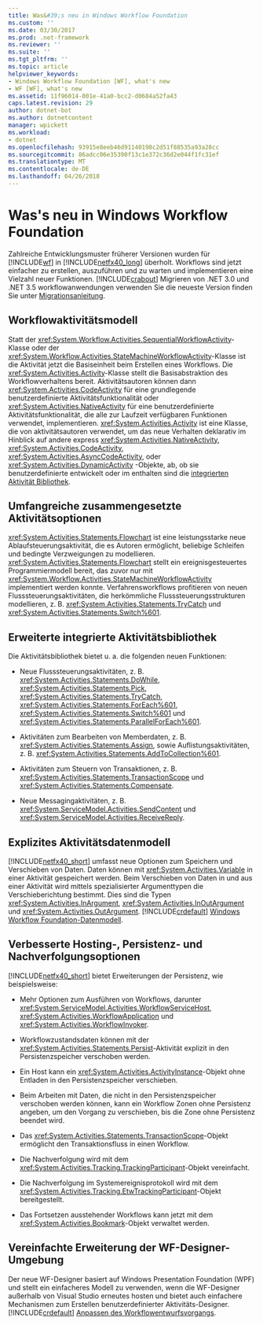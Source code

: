 ```yaml
---
title: Was&#39;s neu in Windows Workflow Foundation
ms.custom: ''
ms.date: 03/30/2017
ms.prod: .net-framework
ms.reviewer: ''
ms.suite: ''
ms.tgt_pltfrm: ''
ms.topic: article
helpviewer_keywords:
- Windows Workflow Foundation [WF], what's new
- WF [WF], what's new
ms.assetid: 11f96014-001e-41a0-bcc2-d0684a52fa43
caps.latest.revision: 29
author: dotnet-bot
ms.author: dotnetcontent
manager: wpickett
ms.workload:
- dotnet
ms.openlocfilehash: 93915e8eeb46d91140198c2d51f88535a93a28cc
ms.sourcegitcommit: 86adcc06e35390f13c1e372c36d2e044f1fc31ef
ms.translationtype: MT
ms.contentlocale: de-DE
ms.lasthandoff: 04/26/2018
---
```

# <a name="what39s-new-in-windows-workflow-foundation"></a>Was&#39;s neu in Windows Workflow Foundation
Zahlreiche Entwicklungsmuster früherer Versionen wurden für [!INCLUDE[wf](../../../includes/wf-md.md)] in [!INCLUDE[netfx40_long](../../../includes/netfx40-long-md.md)] überholt. Workflows sind jetzt einfacher zu erstellen, auszuführen und zu warten und implementieren eine Vielzahl neuer Funktionen. [!INCLUDE[crabout](../../../includes/crabout-md.md)] Migrieren von .NET 3.0 und .NET 3.5 workflowanwendungen verwenden Sie die neueste Version finden Sie unter [Migrationsanleitung](../../../docs/framework/windows-workflow-foundation/migration-guidance.md).  
  
## <a name="workflow-activity-model"></a>Workflowaktivitätsmodell  
 Statt der <xref:System.Workflow.Activities.SequentialWorkflowActivity>-Klasse oder der <xref:System.Workflow.Activities.StateMachineWorkflowActivity>-Klasse ist die Aktivität jetzt die Basiseinheit beim Erstellen eines Workflows. Die <xref:System.Activities.Activity>-Klasse stellt die Basisabstraktion des Workflowverhaltens bereit. Aktivitätsautoren können dann <xref:System.Activities.CodeActivity> für eine grundlegende benutzerdefinierte Aktivitätsfunktionalität oder <xref:System.Activities.NativeActivity> für eine benutzerdefinierte Aktivitätsfunktionalität, die alle zur Laufzeit verfügbaren Funktionen verwendet, implementieren. <xref:System.Activities.Activity> ist eine Klasse, die von aktivitätsautoren verwendet, um das neue Verhalten deklarativ im Hinblick auf andere express <xref:System.Activities.NativeActivity>, <xref:System.Activities.CodeActivity>, <xref:System.Activities.AsyncCodeActivity>, oder <xref:System.Activities.DynamicActivity> -Objekte, ab, ob sie benutzerdefinierte entwickelt oder im enthalten sind die [integrierten Aktivität Bibliothek](../../../docs/framework/windows-workflow-foundation/net-framework-4-5-built-in-activity-library.md).  
  
## <a name="rich-composite-activity-options"></a>Umfangreiche zusammengesetzte Aktivitätsoptionen  
 <xref:System.Activities.Statements.Flowchart> ist eine leistungsstarke neue Ablaufsteuerungsaktivität, die es Autoren ermöglicht, beliebige Schleifen und bedingte Verzweigungen zu modellieren. <xref:System.Activities.Statements.Flowchart> stellt ein ereignisgesteuertes Programmiermodell bereit, das zuvor nur mit <xref:System.Workflow.Activities.StateMachineWorkflowActivity> implementiert werden konnte. Verfahrensworkflows profitieren von neuen Flusssteuerungsaktivitäten, die herkömmliche Flusssteuerungsstrukturen modellieren, z. B. <xref:System.Activities.Statements.TryCatch> und <xref:System.Activities.Statements.Switch%601>.  
  
## <a name="expanded-built-in-activity-library"></a>Erweiterte integrierte Aktivitätsbibliothek  
 Die Aktivitätsbibliothek bietet u. a. die folgenden neuen Funktionen:  
  
-   Neue Flusssteuerungsaktivitäten, z. B. <xref:System.Activities.Statements.DoWhile>, <xref:System.Activities.Statements.Pick>, <xref:System.Activities.Statements.TryCatch>, <xref:System.Activities.Statements.ForEach%601>, <xref:System.Activities.Statements.Switch%601> und <xref:System.Activities.Statements.ParallelForEach%601>.  
  
-   Aktivitäten zum Bearbeiten von Memberdaten, z. B. <xref:System.Activities.Statements.Assign>, sowie Auflistungsaktivitäten, z. B. <xref:System.Activities.Statements.AddToCollection%601>.  
  
-   Aktivitäten zum Steuern von Transaktionen, z. B. <xref:System.Activities.Statements.TransactionScope> und <xref:System.Activities.Statements.Compensate>.  
  
-   Neue Messagingaktivitäten, z. B. <xref:System.ServiceModel.Activities.SendContent> und <xref:System.ServiceModel.Activities.ReceiveReply>.  
  
## <a name="explicit-activity-data-model"></a>Explizites Aktivitätsdatenmodell  
 [!INCLUDE[netfx40_short](../../../includes/netfx40-short-md.md)] umfasst neue Optionen zum Speichern und Verschieben von Daten. Daten können mit <xref:System.Activities.Variable> in einer Aktivität gespeichert werden. Beim Verschieben von Daten in und aus einer Aktivität wird mittels spezialisierter Argumenttypen die Verschieberichtung bestimmt. Dies sind die Typen <xref:System.Activities.InArgument>, <xref:System.Activities.InOutArgument> und <xref:System.Activities.OutArgument>. [!INCLUDE[crdefault](../../../includes/crdefault-md.md)] [Windows Workflow Foundation-Datenmodell](../../../docs/framework/windows-workflow-foundation/data-model.md).  
  
## <a name="enhanced-hosting-persistence-and-tracking-options"></a>Verbesserte Hosting-, Persistenz- und Nachverfolgungsoptionen  
 [!INCLUDE[netfx40_short](../../../includes/netfx40-short-md.md)] bietet Erweiterungen der Persistenz, wie beispielsweise:  
  
-   Mehr Optionen zum Ausführen von Workflows, darunter <xref:System.ServiceModel.Activities.WorkflowServiceHost>, <xref:System.Activities.WorkflowApplication> und <xref:System.Activities.WorkflowInvoker>.  
  
-   Workflowzustandsdaten können mit der <xref:System.Activities.Statements.Persist>-Aktivität explizit in den Persistenzspeicher verschoben werden.  
  
-   Ein Host kann ein <xref:System.Activities.ActivityInstance>-Objekt ohne Entladen in den Persistenzspeicher verschieben.  
  
-   Beim Arbeiten mit Daten, die nicht in den Persistenzspeicher verschoben werden können, kann ein Workflow Zonen ohne Persistenz angeben, um den Vorgang zu verschieben, bis die Zone ohne Persistenz beendet wird.  
  
-   Das <xref:System.Activities.Statements.TransactionScope>-Objekt ermöglicht den Transaktionsfluss in einen Workflow.  
  
-   Die Nachverfolgung wird mit dem <xref:System.Activities.Tracking.TrackingParticipant>-Objekt vereinfacht.  
  
-   Die Nachverfolgung im Systemereignisprotokoll wird mit dem <xref:System.Activities.Tracking.EtwTrackingParticipant>-Objekt bereitgestellt.  
  
-   Das Fortsetzen ausstehender Workflows kann jetzt mit dem <xref:System.Activities.Bookmark>-Objekt verwaltet werden.  
  
## <a name="easier-ability-to-extend-wf-designer-experience"></a>Vereinfachte Erweiterung der WF-Designer-Umgebung  
 Der neue WF-Designer basiert auf Windows Presentation Foundation (WPF) und stellt ein einfacheres Modell zu verwenden, wenn die WF-Designer außerhalb von Visual Studio erneutes hosten und bietet auch einfachere Mechanismen zum Erstellen benutzerdefinierter Aktivitäts-Designer. [!INCLUDE[crdefault](../../../includes/crdefault-md.md)] [Anpassen des Workflowentwurfsvorgangs](../../../docs/framework/windows-workflow-foundation/customizing-the-workflow-design-experience.md).
